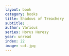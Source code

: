 ```yaml
---
layout: book
category: books
title: Shadows of Treachery
subtitle: .
author: Various
series: Horus Heresy
year: unread
index: 22
image: sot.jpg
---
```

